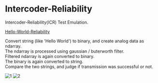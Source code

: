# Intercoder-Reliability
Intercoder-Reliability(ICR) Test Emulation.

[Hello-World-Reliability](https://github.com/tacticstactics/Intercoder-Reliability/blob/e1bb349a76f2fd55ace4a4aa438a85ad9ca695d4/Hello-World-Reliability.ipynb)

Convert string (like 'Hello World') to binary, and create analog data as ndarray.<br>
The ndarray is processed using gaussian / buterworth filter.<br>
Filtered ndarray is again converted to binary.<br>
The binary is again converted to string.<br>
Compare the two strings, and judge if transmission was successful or not.<br>

![1](https://github.com/user-attachments/assets/8dd5d73d-691c-4684-b533-7da67fa73082)
![2](https://github.com/user-attachments/assets/02ea8659-7b66-4945-8255-e39d0d664f03)
